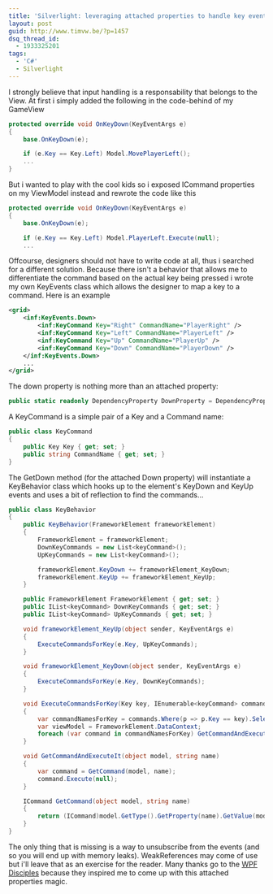 ```yaml
---
title: 'Silverlight: leveraging attached properties to handle key events'
layout: post
guid: http://www.timvw.be/?p=1457
dsq_thread_id:
  - 1933325201
tags:
  - 'C#'
  - Silverlight
---
```

I strongly believe that input handling is a responsability that belongs to the View. At first i simply added the following in the code-behind of my GameView

```csharp
protected override void OnKeyDown(KeyEventArgs e)
{
	base.OnKeyDown(e);

	if (e.Key == Key.Left) Model.MovePlayerLeft();
	...
}
```

But i wanted to play with the cool kids so i exposed ICommand properties on my ViewModel instead and rewrote the code like this

```csharp
protected override void OnKeyDown(KeyEventArgs e)
{
	base.OnKeyDown(e);

	if (e.Key == Key.Left) Model.PlayerLeft.Execute(null);
	...
```

Offcourse, designers should not have to write code at all, thus i searched for a different solution. Because there isn't a behavior that allows me to differentiate the command based on the actual key being pressed i wrote my own KeyEvents class which allows the designer to map a key to a command. Here is an example

```xml 
<grid>
	<inf:KeyEvents.Down>
		<inf:KeyCommand Key="Right" CommandName="PlayerRight" />
		<inf:KeyCommand Key="Left" CommandName="PlayerLeft" />
		<inf:KeyCommand Key="Up" CommandName="PlayerUp" />
		<inf:KeyCommand Key="Down" CommandName="PlayerDown" />
	</inf:KeyEvents.Down>
	...
</grid>
```

The down property is nothing more than an attached property:

```csharp
public static readonly DependencyProperty DownProperty = DependencyProperty.RegisterAttached("Down", typeof(List<keyCommand>), typeof(KeyEvents), new PropertyMetadata(null, OnSetDownCallback));
```

A KeyCommand is a simple pair of a Key and a Command name:

```csharp
public class KeyCommand
{
	public Key Key { get; set; }
	public string CommandName { get; set; }
}
```

The GetDown method (for the attached Down property) will instantiate a KeyBehavior class which hooks up to the element's KeyDown and KeyUp events and uses a bit of reflection to find the commands...

```csharp
public class KeyBehavior
{
	public KeyBehavior(FrameworkElement frameworkElement)
	{
		FrameworkElement = frameworkElement;
		DownKeyCommands = new List<keyCommand>();
		UpKeyCommands = new List<keyCommand>();

		frameworkElement.KeyDown += frameworkElement_KeyDown;
		frameworkElement.KeyUp += frameworkElement_KeyUp;
	}

	public FrameworkElement FrameworkElement { get; set; }
	public IList<keyCommand> DownKeyCommands { get; set; }
	public IList<keyCommand> UpKeyCommands { get; set; }

	void frameworkElement_KeyUp(object sender, KeyEventArgs e)
	{
		ExecuteCommandsForKey(e.Key, UpKeyCommands);
	}

	void frameworkElement_KeyDown(object sender, KeyEventArgs e)
	{
		ExecuteCommandsForKey(e.Key, DownKeyCommands);
	}

	void ExecuteCommandsForKey(Key key, IEnumerable<keyCommand> commands)
	{
		var commandNamesForKey = commands.Where(p => p.Key == key).Select(p => p.CommandName);
		var viewModel = FrameworkElement.DataContext;
		foreach (var command in commandNamesForKey) GetCommandAndExecuteIt(viewModel, command);
	}

	void GetCommandAndExecuteIt(object model, string name)
	{
		var command = GetCommand(model, name);
		command.Execute(null);
	}

	ICommand GetCommand(object model, string name)
	{
		return (ICommand)model.GetType().GetProperty(name).GetValue(model, null);
	}
}
```

The only thing that is missing is a way to unsubscribe from the events (and so you will end up with memory leaks). WeakReferences may come of use but i'll leave that as an exercise for the reader. Many thanks go to the [WPF Disciples](http://wpfdisciples.wordpress.com/) because they inspired me to come up with this attached properties magic.
